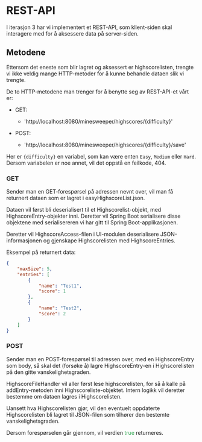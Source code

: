 
# REST-API


I iterasjon 3 har vi implementert et REST-API, som klient-siden skal interagere med for å aksessere data på server-siden.

  

## Metodene

Ettersom det eneste som blir lagret og aksessert er highscorelisten, trengte vi ikke veldig mange HTTP-metoder for å kunne behandle dataen slik vi trengte.

  

De to HTTP-metodene man trenger for å benytte seg av REST-API-et vårt er:

  

* GET:

    * 'http://localhost:8080/minesweeper/highscores/{difficulty}'

* POST:

    * 'http://localhost:8080/minesweeper/highscores/{difficulty}/save'

  

Her er `{difficulty}` en variabel, som kan være enten `Easy`, `Medium` eller `Hard`. Dersom variabelen er noe annet, vil det oppstå en feilkode, 404.

  

### GET

  

Sender man en GET-forespørsel på adressen nevnt over, vil man få returnert dataen som er lagret i easyHighscoreList.json.

Dataen vil først bli deserialisert til et Highscorelist-objekt, med HighscoreEntry-objekter inni. Deretter vil Spring Boot serialisere disse objektene med serialisereren vi har gitt til Spring Boot-applikasjonen. 

Deretter vil HighscoreAccess-filen i UI-modulen deserialisere JSON-informasjonen og gjenskape Highscorelisten med HighscoreEntries.

Eksempel på returnert data:
```json
{
    "maxSize": 5,
    "entries": [
        {
            "name": "Test1",
            "score": 1
        },
        {
            "name": "Test2",
            "score": 2
        }
    ]
}
```

### POST

Sender man en POST-forespørsel til adressen over, med en HighscoreEntry som body, så skal det (forsøke å) lagre HighscoreEntry-en i Highscorelisten på den gitte vanskelighetsgraden.

HighscoreFileHandler vil aller først lese highscorelisten, for så å kalle på addEntry-metoden inni Highscoreliste-objektet. Intern logikk vil deretter bestemme om dataen lagres i Highscorelisten.

Uansett hva Highscorelisten gjør, vil den eventuelt oppdaterte Highscorelisten bli lagret til JSON-filen som tilhører den bestemte vanskelighetsgraden.

Dersom forespørselen går gjennom, vil verdien <span style="color:rgb(50, 168, 82)">true</span> returneres.
